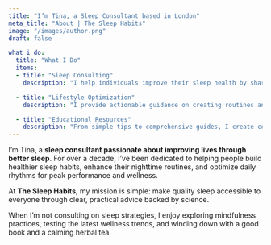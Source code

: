 ```yaml
---
title: "I’m Tina, a Sleep Consultant based in London"
meta_title: "About | The Sleep Habits"
image: "/images/author.png"
draft: false

what_i_do:
  title: "What I Do"
  items:
  - title: "Sleep Consulting"
    description: "I help individuals improve their sleep health by sharing evidence-based strategies and practical solutions tailored for better rest."

  - title: "Lifestyle Optimization"
    description: "I provide actionable guidance on creating routines and environments that support restorative sleep and overall well-being."

  - title: "Educational Resources"
    description: "From simple tips to comprehensive guides, I create content designed to educate and empower people to take control of their sleep quality."
---
```


I’m Tina, a **sleep consultant passionate about improving lives through better sleep**. For over a decade, I’ve been dedicated to helping people build healthier sleep habits, enhance their nighttime routines, and optimize daily rhythms for peak performance and wellness.

At **The Sleep Habits**, my mission is simple: make quality sleep accessible to everyone through clear, practical advice backed by science.

When I’m not consulting on sleep strategies, I enjoy exploring mindfulness practices, testing the latest wellness trends, and winding down with a good book and a calming herbal tea.
